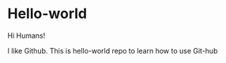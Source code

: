Hello-world
===========

Hi Humans!

I like Github. This is hello-world repo to learn how to use Git-hub 
